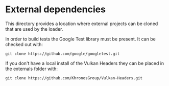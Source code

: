 # External dependencies

This directory provides a location where external projects can be cloned that are used by the loader.

In order to build tests the Google Test library must be present. It can be
checked out with:

```
git clone https://github.com/google/googletest.git
```

If you don't have a local install of the Vulkan Headers they can be placed in
the externals folder with:

```
git clone https://github.com/KhronosGroup/Vulkan-Headers.git
```
